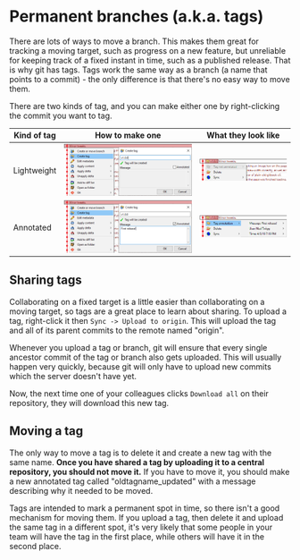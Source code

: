 # Permanent branches (a.k.a. tags)

There are lots of ways to move a branch.  This makes them great for tracking a moving target, such as progress on a new feature, but unreliable for keeping track of a fixed instant in time, such as a published release.  That is why git has tags.  Tags work the same way as a branch (a name that points to a commit) - the only difference is that there's no easy way to move them.

There are two kinds of tag, and you can make either one by right-clicking the commit you want to tag.

| Kind of tag | How to make one                                       | What they look like |
| ---         | ---                                                   | ---                 |
| Lightweight | ![Lightweight tag dialog](tag-dialog-lightweight.png) | ![Lightweight tag right-click](tag-view-lightweight.png) |
| Annotated   | ![Annotated tag dialog](tag-dialog-annotated.png)     | ![Annotated tag right-click](tag-view-annotated.png) |

## Sharing tags

Collaborating on a fixed target is a little easier than collaborating on a moving target, so tags are a great place to learn about sharing.  To upload a tag, right-click it then `Sync -> Upload to origin`.  This will upload the tag and all of its parent commits to the remote named "origin".

Whenever you upload a tag or branch, git will ensure that every single ancestor commit of the tag or branch also gets uploaded.  This will usually happen very quickly, because git will only have to upload new commits which the server doesn't have yet.

Now, the next time one of your colleagues clicks `Download all` on their repository, they will download this new tag.

## Moving a tag

The only way to move a tag is to delete it and create a new tag with the same name.  **Once you have shared a tag by uploading it to a central repository, you should not move it.**  If you have to move it, you should make a new annotated tag called "oldtagname_updated" with a message describing why it needed to be moved.

Tags are intended to mark a permanent spot in time, so there isn't a good mechanism for moving them.  If you upload a tag, then delete it and upload the same tag in a different spot, it's very likely that some people in your team will have the tag in the first place, while others will have it in the second place.

